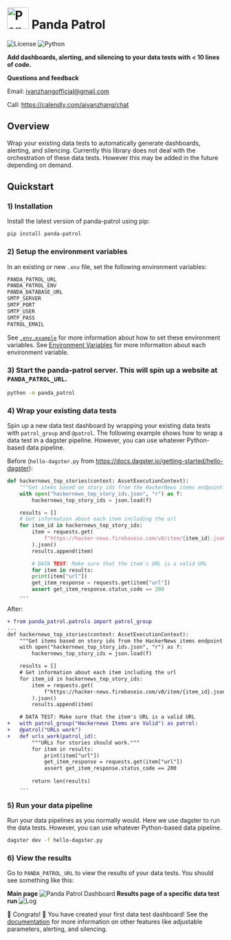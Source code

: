 # <img src="panda-patrol.png" alt="Panda Patrol" width="50"/> Panda Patrol
![License](https://img.shields.io/badge/license-MIT-blue.svg) ![Python](https://img.shields.io/badge/python-3.8-blue.svg) 

**Add dashboards, alerting, and silencing to your data tests with < 10  lines of code.**

**Questions and feedback** 

Email: ivanzhangofficial@gmail.com

Call: https://calendly.com/aivanzhang/chat

<!-- **See [Dagster]()** on how to add panda patrols into your Dagster-based data pipelines.

**See [Airflow]()** on how to add panda patrols into your Airflow-based data pipelines.

**See [DBT]()** on how to add panda patrols into your DBT-based data pipelines. -->

## Overview
Wrap your existing data tests to automatically generate dashboards, alerting, and silencing. Currently this library does not deal with the orchestration of these data tests. However this may be added in the future depending on demand.


## Quickstart
### 1) Installation
Install the latest version of panda-patrol using pip:
```bash
pip install panda-patrol
```
### 2) Setup the environment variables
In an existing or new `.env` file, set the following environment variables:
```bash
PANDA_PATROL_URL
PANDA_PATROL_ENV
PANDA_DATABASE_URL
SMTP_SERVER
SMTP_PORT
SMTP_USER
SMTP_PASS
PATROL_EMAIL
```
See [`.env.example`](https://github.com/aivanzhang/panda_patrol/blob/main/.env.example) for more information about how to set these environment variables. See [Environment Variables](https://github.com/aivanzhang/panda_patrol/wiki/Environment-Variables) for more information about each environment variable.
### 3) Start the panda-patrol server. This will spin up a website at `PANDA_PATROL_URL`.
```bash
python -m panda_patrol
```
### 4) Wrap your existing data tests
Spin up a new data test dashboard by wrapping your existing data tests with `patrol_group` and `@patrol`. The following example shows how to wrap a data test in a dagster pipeline. However, you can use whatever Python-based data pipeline.

Before (`hello-dagster.py` from https://docs.dagster.io/getting-started/hello-dagster):
```python
def hackernews_top_stories(context: AssetExecutionContext):
    """Get items based on story ids from the HackerNews items endpoint."""
    with open("hackernews_top_story_ids.json", "r") as f:
        hackernews_top_story_ids = json.load(f)

    results = []
	# Get information about each item including the url
    for item_id in hackernews_top_story_ids:
        item = requests.get(
            f"https://hacker-news.firebaseio.com/v0/item/{item_id}.json"
        ).json()
        results.append(item)

        # DATA TEST: Make sure that the item's URL is a valid URL
        for item in results:
		print(item["url"])
		get_item_response = requests.get(item["url"])
		assert get_item_response.status_code == 200
    ...
```
After:
```diff
+ from panda_patrol.patrols import patrol_group
...
def hackernews_top_stories(context: AssetExecutionContext):
    """Get items based on story ids from the HackerNews items endpoint."""
    with open("hackernews_top_story_ids.json", "r") as f:
        hackernews_top_story_ids = json.load(f)

    results = []
	# Get information about each item including the url
    for item_id in hackernews_top_story_ids:
        item = requests.get(
            f"https://hacker-news.firebaseio.com/v0/item/{item_id}.json"
        ).json()
        results.append(item)

    # DATA TEST: Make sure that the item's URL is a valid URL
+   with patrol_group("Hackernews Items are Valid") as patrol:
+	@patrol("URLs work")
+	def urls_work(patrol_id):
		"""URLs for stories should work."""
		for item in results:
			print(item["url"])
			get_item_response = requests.get(item["url"])
			assert get_item_response.status_code == 200
		
		return len(results)
    ...
```
### 5) Run your data pipeline
Run your data pipelines as you normally would. Here we use dagster to run the data tests. However, you can use whatever Python-based data pipeline.
```bash
dagster dev -f hello-dagster.py
```

### 6) View the results
Go to `PANDA_PATROL_URL` to view the results of your data tests. You should see something like this:

**Main page**
![Panda Patrol Dashboard](dashboard.png)
**Results page of a specific data test run**
![Log](run.png)

:tada: Congrats! :tada: You have created your first data test dashboard! See the [documentation](https://github.com/aivanzhang/panda_patrol/wiki) for more information on other features like adjustable parameters, alerting, and silencing.
